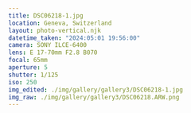 ```yaml
---
title: DSC06218-1.jpg
location: Geneva, Switzerland
layout: photo-vertical.njk
datetime_taken: "2024:05:01 19:56:00"
camera: SONY ILCE-6400
lens: E 17-70mm F2.8 B070
focal: 65mm
aperture: 5
shutter: 1/125
iso: 250
img_edited: ./img/gallery/gallery3/DSC06218-1.jpg
img_raw: ./img/gallery/gallery3/DSC06218.ARW.png
---
```

